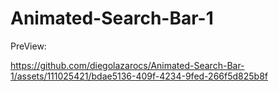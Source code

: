 # Animated-Search-Bar-1

PreView:

https://github.com/diegolazarocs/Animated-Search-Bar-1/assets/111025421/bdae5136-409f-4234-9fed-266f5d825b8f

